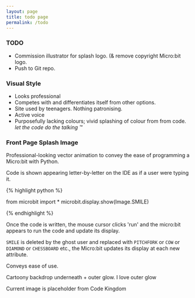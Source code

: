 ```yaml
---
layout: page
title: todo page
permalink: /todo
---
```



### TODO
* Commission illustrator for splash logo. (& remove copyright Micro:bit logo.
* Push to Git repo.


### Visual Style
* Looks professional
* Competes with and differentiates itself from other options.
* Site used by teenagers. Nothing patronising.
* Active voice
* Purposefully lacking colours; vivid splashing of colour from from code. _let the code do the talking &trade;_


### Front Page Splash Image

Professional-looking vector animation to convey the ease of programming a Micro:bit with Python.

Code is shown appearing letter-by-letter on the IDE as if a user were typing it.

{% highlight python %}

from microbit import *
microbit.display.show(Image.SMILE)

{% endhighlight %}

Once the code is written, the mouse cursor clicks 'run' and the micro:bit appears to run the code and update its display.

`SMILE` is deleted by the ghost user and replaced with `PITCHFORK` or `COW` or `DIAMOND` or `CHESSBOARD` etc., the Micro:bit updates its display at each new attribute.

Conveys ease of use.

Cartoony backdrop underneath + outer glow. I love outer glow

Current image is placeholder from Code Kingdom